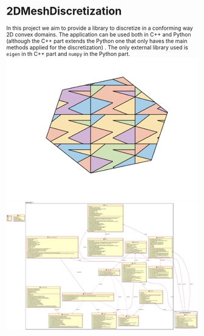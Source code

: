# 2DMeshDiscretization
In this project we aim to provide a library to discretize in a conforming way 2D convex domains. The application can be used both in C++ and Python (although the C++ part extends the Python one that only haves the main methods applied for the discretization) .
The only external library used is `eigen` in th C++ part and `numpy` in the Python part. 
![domain](https://github.com/17IMMANUEL17/2DMeshDiscretization/blob/main/Images/presentazione%20mesh/6.png)
![UML](https://github.com/17IMMANUEL17/2DMeshDiscretization/blob/main/Images/UML/UML_IMAGE_PROJECT.svg)
